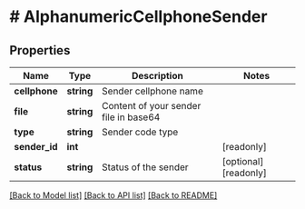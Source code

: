 # # AlphanumericCellphoneSender

## Properties

Name | Type | Description | Notes
------------ | ------------- | ------------- | -------------
**cellphone** | **string** | Sender cellphone name |
**file** | **string** | Content of your sender file in base64 |
**type** | **string** | Sender code type |
**sender_id** | **int** |  | [readonly]
**status** | **string** | Status of the sender | [optional] [readonly]

[[Back to Model list]](../../README.md#models) [[Back to API list]](../../README.md#endpoints) [[Back to README]](../../README.md)
